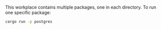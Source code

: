 This workplace contains multiple packages, one in each directory. To run one specific package:
```sh
cargo run -p postgres
```